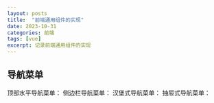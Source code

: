 ```yaml
---
layout: posts
title:  "前端通用组件的实现"
date: 2023-10-31
categories: 前端
tags: [vue]
excerpt: 记录前端通用组件的实现
---
```


## 导航菜单
顶部水平导航菜单：
侧边栏导航菜单：
汉堡式导航菜单：
抽屉式导航菜单：
